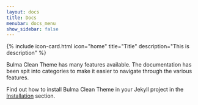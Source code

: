 ```yaml
---
layout: docs
title: Docs
menubar: docs_menu
show_sidebar: false
---
```


{% include icon-card.html icon="home" title="Title" description="This is description" %}


Bulma Clean Theme has many features available. The documentation has been spit into categories to make it easier to navigate through the various features. 

Find out how to install Bulma Clean Theme in your Jekyll project in the [Installation](/bulma-clean-theme/docs/getting-started/installation/) section.